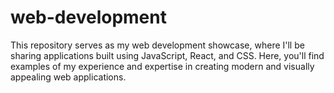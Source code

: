 # web-development
This repository serves as my web development showcase, where I'll be sharing applications built using JavaScript, React, and CSS. Here, you'll find examples of my experience and expertise in creating modern and visually appealing web applications.
